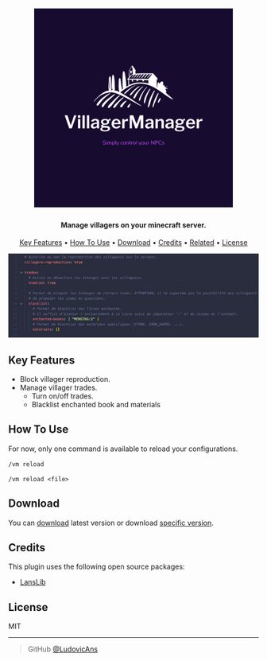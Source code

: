 <h1 align="center">
  <a href="https://github.com/LudovicAns/VillagerManager"><img src="./logo.png" alt="Logo LansLib" width="400"></a>
  <br>
</h1>

<h4 align="center">Manage villagers on your minecraft server.</h4>


<p align="center">
  <a href="#key-features">Key Features</a> •
  <a href="#how-to-use">How To Use</a> •
  <a href="#download">Download</a> •
  <a href="#credits">Credits</a> •
  <a href="#related">Related</a> •
  <a href="#license">License</a>
</p>

<img src="./screenshot.png">


## Key Features

* Block villager reproduction.
* Manage villager trades.
  * Turn on/off trades.
  * Blacklist enchanted book and materials

## How To Use

For now, only one command is available to reload your configurations.

```
/vm reload
```
```
/vm reload <file>
```

## Download

You can [download](https://github.com/LudovicAns/VillagerManager/releases/download/v1.1.0/VillagerManager-1.1.0.jar) latest version or
download [specific version](https://github.com/LudovicAns/VillagerManager/releases).

## Credits

This plugin uses the following open source packages:

- [LansLib](https://github.com/LudovicAns/LansLib)

## License

MIT

---

> GitHub [@LudovicAns](https://github.com/ludovicans)
